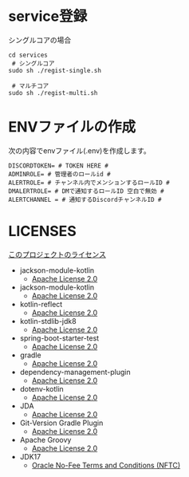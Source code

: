 # service登録
シングルコアの場合
```shell
cd services
 # シングルコア
sudo sh ./regist-single.sh

 # マルチコア
sudo sh ./regist-multi.sh
```

# ENVファイルの作成
次の内容でenvファイル(.env)を作成します。
```dotenv
DISCORDTOKEN= # TOKEN HERE #
ADMINROLE= # 管理者のロールid #
ALERTROLE= # チャンネル内でメンションするロールID #
DMALERTROLE= # DMで通知するロールID 空白で無効 #
ALERTCHANNEL = # 通知するDiscordチャンネルID #
```

# LICENSES
[このプロジェクトのライセンス](LICENSE)
 - jackson-module-kotlin
   - [Apache License 2.0](https://www.apache.org/licenses/LICENSE-2.0)
 - jackson-module-kotlin
   - [Apache License 2.0](https://www.apache.org/licenses/LICENSE-2.0)
 - kotlin-reflect
   - [Apache License 2.0](https://www.apache.org/licenses/LICENSE-2.0)
 - kotlin-stdlib-jdk8
   - [Apache License 2.0](https://www.apache.org/licenses/LICENSE-2.0)
 - spring-boot-starter-test
   - [Apache License 2.0](https://www.apache.org/licenses/LICENSE-2.0)
 - gradle
   - [Apache License 2.0](https://www.apache.org/licenses/LICENSE-2.0)
 - dependency-management-plugin
   - [Apache License 2.0](https://www.apache.org/licenses/LICENSE-2.0)
 - dotenv-kotlin
   - [Apache License 2.0](https://www.apache.org/licenses/LICENSE-2.0)
 - JDA
   - [Apache License 2.0](https://www.apache.org/licenses/LICENSE-2.0)
 - Git-Version Gradle Plugin
   - [Apache License 2.0](https://www.apache.org/licenses/LICENSE-2.0)
 - Apache Groovy
   - [Apache License 2.0](https://www.apache.org/licenses/LICENSE-2.0)
 - JDK17
   - [Oracle No-Fee Terms and Conditions (NFTC)](https://www.oracle.com/downloads/licenses/no-fee-license.html)
